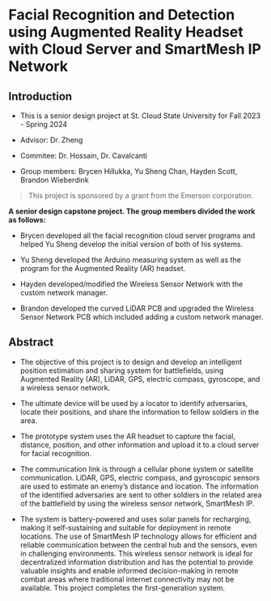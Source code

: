 # Facial Recognition and Detection using Augmented Reality Headset with Cloud Server and SmartMesh IP Network

## Introduction 
- This is a senior design project at St. Cloud State University for Fall 2023 - Spring 2024

- Advisor: Dr. Zheng 

- Commitee: Dr. Hossain, Dr. Cavalcanti
  
- Group members: Brycen Hillukka, Yu Sheng Chan, Hayden Scott, Brandon Wieberdink 

> This project is sponsored by a grant from the Emerson corporation.

**A senior design capstone project. The group members divided the work as follows:**

- Brycen developed all the facial recognition cloud server programs and helped Yu Sheng develop the initial version of both of his systems.

- Yu Sheng developed the Arduino measuring system as well as the program for the Augmented Reality (AR) headset.

- Hayden developed/modified the Wireless Sensor Network with the custom network manager.

- Brandon developed the curved LiDAR PCB and upgraded the Wireless Sensor Network PCB which included adding a custom network manager.


## Abstract
- The objective of this project is to design and develop an intelligent position estimation and sharing system for battlefields, using Augmented Reality (AR), LiDAR, GPS, electric compass, gyroscope, and a wireless sensor network.
 
- The ultimate device will be used by a locator to identify adversaries, locate their positions, and share the information to fellow soldiers in the area. 

- The prototype system uses the AR headset to capture the facial, distance, position, and other information and upload it to a cloud server for facial recognition. 

- The communication link is through a cellular phone system or satellite communication. LiDAR, GPS, electric compass, and gyroscopic sensors are used to estimate an enemy’s distance and location. The information of the identified adversaries are sent to other soldiers in the related area of the battlefield by using the wireless sensor network, SmartMesh IP. 

- The system is battery-powered and uses solar panels for recharging, making it self-sustaining and suitable for deployment in remote locations. The use of SmartMesh IP technology allows for efficient and reliable communication between the central hub and the sensors, even in challenging environments. This wireless sensor network is ideal for decentralized information distribution and has the potential to provide valuable insights and enable informed decision-making in remote combat areas where traditional internet connectivity may not be available. This project completes the first-generation system.

